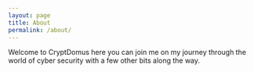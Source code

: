 ```yaml
---
layout: page
title: About
permalink: /about/
---
```


Welcome to CryptDomus here you can join me on my journey through the world of cyber security with a few other bits along the way.